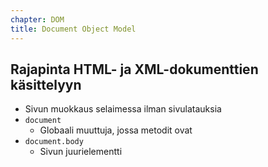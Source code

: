 ```yaml
---
chapter: DOM
title: Document Object Model
---
```


## Rajapinta HTML- ja XML-dokumenttien käsittelyyn
* Sivun muokkaus selaimessa ilman sivulatauksia
* `document`
  * Globaali muuttuja, jossa metodit ovat
* `document.body`
  * Sivun juurielementti
